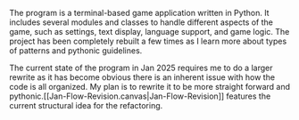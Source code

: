 The program is a terminal-based game application written in Python. It includes several modules and classes to handle different aspects of the game, such as settings, text display, language support, and game logic. The project has been completely rebuilt a few times as I learn more about types of patterns and pythonic guidelines.

The current state of the program in Jan 2025 requires me to do a larger rewrite as it has become obvious there is an inherent issue with how the code is all organized. My plan is to rewrite it to be more straight forward and pythonic.[[Jan-Flow-Revision.canvas|Jan-Flow-Revision]] features the current structural idea for the refactoring.